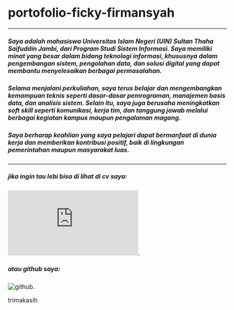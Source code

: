 # portofolio-ficky-firmansyah
---

##### Saya adalah mahasiswa Universitas Islam Negeri (UIN) Sultan Thaha Saifuddin Jambi, dari Program Studi Sistem Informasi. Saya memiliki minat yang besar dalam bidang teknologi informasi, khususnya dalam pengembangan sistem, pengolahan data, dan solusi digital yang dapat membantu menyelesaikan berbagai permasalahan.

##### Selama menjalani perkuliahan, saya terus belajar dan mengembangkan kemampuan teknis seperti dasar-dasar pemrograman, manajemen basis data, dan analisis sistem. Selain itu, saya juga berusaha meningkatkan soft skill seperti komunikasi, kerja tim, dan tanggung jawab melalui berbagai kegiatan kampus maupun pengalaman magang.

##### Saya berharap keahlian yang saya pelajari dapat bermanfaat di dunia kerja dan memberikan kontribusi positif, baik di lingkungan pemerintahan maupun masyarakat luas.

---
 ##### jika ingin tau lebi bisa di lihat di cv saya:
 ![cv](https://github.com/ficky28/portofolio-ficky-firmansyah/blob/main/CV-PDF/CV-ficky.pdf).
 ##### atau github saya:
 ![github](https://github.com/kyfirman28).

  trimakasih
